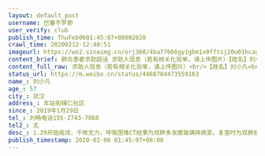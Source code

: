 ```yaml
---
layout: default_post
username: 巴塞不罗那
user_verify: club
publish_time: ThuFeb0601:45:07+08002020
crawl_time: 20200212-12:40:51
imageurl: https://wx2.sinaimg.cn/orj360/4ba77666gy1gbm1x0fftsj20u01hcagx.jpg,https://wx3.sinaimg.cn/orj360/4ba77666gy1gbm1x1674zj21es0skdlx.jpg,https://wx1.sinaimg.cn/orj360/4ba77666gy1gbm1x1no7ej21400u0tbi.jpg,https://wx2.sinaimg.cn/orj360/4ba77666gy1gbm1x28m7nj212p0lr0x2.jpg,https://wx2.sinaimg.cn/orj360/4ba77666gy1gbm1x2ni82j20u0140dnw.jpg,https://wx1.sinaimg.cn/orj360/4ba77666gy1gbm1x3aw7pj20u0140k2d.jpg,https://wx2.sinaimg.cn/orj360/4ba77666gy1gbm1x01p0xj20u0140thd.jpg,https://wx4.sinaimg.cn/orj360/4ba77666gy1gbm1x3r6pjj20u0140wnm.jpg
content_brief: 肺炎患者求助超话 求助人信息（若有相关化验单，请上传图片）【姓名】刘小凡【年龄】57【所在城市】武汉【所在小区、社区】车站街辅仁社区【患病时间】2019年1月29日【联系方式】刘畅 电话: 155-2743-7868【其他紧急联系人】无【病情描述】 1.29开始高烧，干咳无力，呼吸困难CT结果为双肺 ...全文
content_full_raw: 求助人信息（若有相关化验单，请上传图片）<br/>【姓名】刘小凡<br/>【年龄】57<br/>【所在城市】武汉<br/>【所在小区、社区】车站街辅仁社区<br/>【患病时间】2019年1月29日<br/>【联系方式】刘畅电话:155-2743-7868<br/>【其他紧急联系人】无<br/>【病情描述】1.29开始高烧，干咳无力，呼吸困难<br/>CT结果为双肺多发磨玻璃样病变。复查时为双肺感染性病变<br/>2月3日， 父亲高烧41，血氧浓度85(远低于正常值95)脉搏119。<br/>2月4日，复查，双肺散在感染性病灶，超敏C指数更高了。核酸检测做了两次，第一次阴性，第二次结果暂时没出。<br/>2月5日，在汉口医院急诊，血氧74，因为没有氧气设备，跨区去了另一所医院。目前在医院观察，有呼吸机支持着，但呼吸机一取，没多久血氧直降到60，现在爸爸几乎失去行动能力，手一直抖。医生看了ct说肺部都白了，非常严重了，血氧含量低直接导致多器官衰竭。<br/><br/>父亲急需住院床位！重症！<br/>现在的情况是父亲不能离开呼吸机，多器官衰竭的边缘，所有血项紊乱，十万火急。希望能马上找到医院收治！！！感激不尽！！！<adata-url="http://t.cn/R2WxQOQ"href="http://weibo.com/p/1001018008642010000000000"data-hide=""><spanclass='url-icon'><imgstyle='width:1rem;height:1rem'src='https://h5.sinaimg.cn/upload/2015/09/25/3/timeline_card_small_location_default.png'></span><spanclass="surl-text">武汉</span></a>
status_url: https://m.weibo.cn/status/4468784473559163
name_: 刘小凡
age_: 57
city_: 武汉
address_: 车站街辅仁社区
since_: 2019年1月29日
tel_: 刘畅电话155-2743-7868
tel2_: 无
desc_: 1.29开始高烧，干咳无力，呼吸困难CT结果为双肺多发磨玻璃样病变。复查时为双肺感染性病变2月3日， 父亲高烧41，血氧浓度85(远低于正常值95)脉搏119。2月4日，复查，双肺散在感染性病灶，超敏C指数更高了。核酸检测做了两次，第一次阴性，第二次结果暂时没出。2月5日，在汉口医院急诊，血氧74，因为没有氧气设备，跨区去了另一所医院。目前在医院观察，有呼吸机支持着，但呼吸机一取，没多久血氧直降到60，现在爸爸几乎失去行动能力，手一直抖。医生看了ct说肺部都白了，非常严重了，血氧含量低直接导致多器官衰竭。父亲急需住院床位！重症！现在的情况是父亲不能离开呼吸机，多器官衰竭的边缘，所有血项紊乱，十万火急。希望能马上找到医院收治！！！感激不尽！！！<adata-url="http//t.cn/R2WxQOQ"href="http//weibo.com/p/1001018008642010000000000"data-hide=""><spanclass='url-icon'><imgstyle='width1rem;height1rem'src='https//h5.sinaimg.cn/upload/2015/09/25/3/timeline_card_small_location_default.png'></span><spanclass="surl-text">武汉</span></a>
publish_timestamp: 2020-02-06 01:45:07+08:00
---
```


